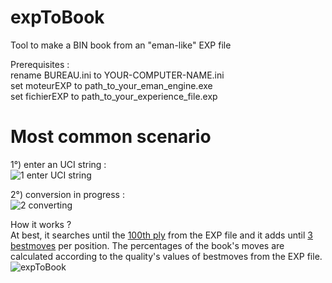 # expToBook
Tool to make a BIN book from an "eman-like" EXP file<p>

Prerequisites :<br>
rename BUREAU.ini to YOUR-COMPUTER-NAME.ini<br>
set moteurEXP to path_to_your_eman_engine.exe<br>
set fichierEXP to path_to_your_experience_file.exp<p>

# Most common scenario
1°) enter an UCI string :<br>
![1 enter UCI string](https://github.com/chris13300/expToBook/blob/main/expToBook/bin/Debug/1.%20enter%20UCI%20string.jpg)<p>

2°) conversion in progress :<br>
![2 converting](https://github.com/chris13300/expToBook/blob/main/expToBook/bin/Debug/2.%20converting.jpg)<p>

How it works ?<br>
At best, it searches until the [100th ply](https://github.com/chris13300/expToBook/blob/main/expToBook/modMain.vb#L55) from the EXP file and it adds until [3 bestmoves](https://github.com/chris13300/expToBook/blob/main/expToBook/modMain.vb#L155) per position. The percentages of the book's moves are calculated according to the quality's values of bestmoves from the EXP file.<br>
![expToBook](https://github.com/chris13300/expToBook/blob/main/expToBook/bin/Debug/expToBook.jpg)<br>
